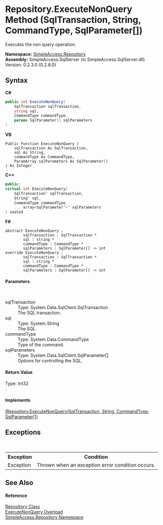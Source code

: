 # Repository.ExecuteNonQuery Method (SqlTransaction, String, CommandType, SqlParameter[])
 

Executes the non query operation.

**Namespace:**&nbsp;<a href="N_SimpleAccess_Repository">SimpleAccess.Repository</a><br />**Assembly:**&nbsp;SimpleAccess.SqlServer (in SimpleAccess.SqlServer.dll) Version: 0.2.3.0 (0.2.8.0)

## Syntax

**C#**<br />
``` C#
public int ExecuteNonQuery(
	SqlTransaction sqlTransaction,
	string sql,
	CommandType commandType,
	params SqlParameter[] sqlParameters
)
```

**VB**<br />
``` VB
Public Function ExecuteNonQuery ( 
	sqlTransaction As SqlTransaction,
	sql As String,
	commandType As CommandType,
	ParamArray sqlParameters As SqlParameter()
) As Integer
```

**C++**<br />
``` C++
public:
virtual int ExecuteNonQuery(
	SqlTransaction^ sqlTransaction, 
	String^ sql, 
	CommandType commandType, 
	... array<SqlParameter^>^ sqlParameters
) sealed
```

**F#**<br />
``` F#
abstract ExecuteNonQuery : 
        sqlTransaction : SqlTransaction * 
        sql : string * 
        commandType : CommandType * 
        sqlParameters : SqlParameter[] -> int 
override ExecuteNonQuery : 
        sqlTransaction : SqlTransaction * 
        sql : string * 
        commandType : CommandType * 
        sqlParameters : SqlParameter[] -> int 
```


#### Parameters
&nbsp;<dl><dt>sqlTransaction</dt><dd>Type: System.Data.SqlClient.SqlTransaction<br />The SQL transaction.</dd><dt>sql</dt><dd>Type: System.String<br />The SQL.</dd><dt>commandType</dt><dd>Type: System.Data.CommandType<br />Type of the command.</dd><dt>sqlParameters</dt><dd>Type: System.Data.SqlClient.SqlParameter[]<br />Options for controlling the SQL.</dd></dl>

#### Return Value
Type: Int32<br />.

#### Implements
<a href="M_SimpleAccess_Repository_IRepository_ExecuteNonQuery">IRepository.ExecuteNonQuery(SqlTransaction, String, CommandType, SqlParameter[])</a><br />

## Exceptions
&nbsp;<table><tr><th>Exception</th><th>Condition</th></tr><tr><td>Exception</td><td>Thrown when an exception error condition occurs.</td></tr></table>

## See Also


#### Reference
<a href="T_SimpleAccess_Repository_Repository">Repository Class</a><br /><a href="Overload_SimpleAccess_Repository_Repository_ExecuteNonQuery">ExecuteNonQuery Overload</a><br /><a href="N_SimpleAccess_Repository">SimpleAccess.Repository Namespace</a><br />